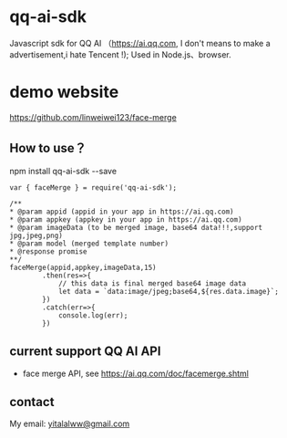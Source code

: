 # qq-ai-sdk
Javascript sdk for QQ AI （https://ai.qq.com, I don't means to make a advertisement,i hate Tencent !);
Used in Node.js、browser.

# demo website
https://github.com/linweiwei123/face-merge

## How to use？
npm install qq-ai-sdk --save

```
var { faceMerge } = require('qq-ai-sdk');

/**
* @param appid (appid in your app in https://ai.qq.com)
* @param appkey (appkey in your app in https://ai.qq.com)
* @param imageData (to be merged image, base64 data!!!,support jpg,jpeg,png)
* @param model (merged template number)
* @response promise
**/
faceMerge(appid,appkey,imageData,15)
        .then(res=>{
            // this data is final merged base64 image data
            let data = `data:image/jpeg;base64,${res.data.image}`;
        })
        .catch(err=>{
            console.log(err);
        })
```
## current support QQ AI API
- face merge API,  see https://ai.qq.com/doc/facemerge.shtml

## contact
My email: yitalalww@gmail.com
